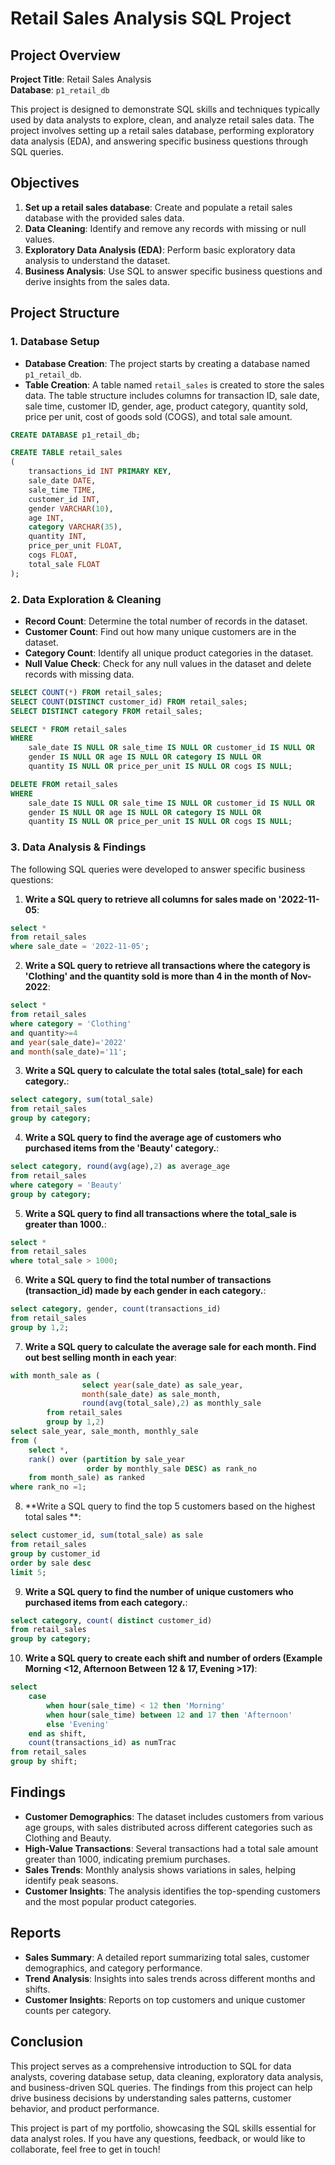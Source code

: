 # Retail Sales Analysis SQL Project

## Project Overview

**Project Title**: Retail Sales Analysis  
**Database**: `p1_retail_db`

This project is designed to demonstrate SQL skills and techniques typically used by data analysts to explore, clean, and analyze retail sales data. The project involves setting up a retail sales database, performing exploratory data analysis (EDA), and answering specific business questions through SQL queries. 

## Objectives

1. **Set up a retail sales database**: Create and populate a retail sales database with the provided sales data.
2. **Data Cleaning**: Identify and remove any records with missing or null values.
3. **Exploratory Data Analysis (EDA)**: Perform basic exploratory data analysis to understand the dataset.
4. **Business Analysis**: Use SQL to answer specific business questions and derive insights from the sales data.

## Project Structure

### 1. Database Setup

- **Database Creation**: The project starts by creating a database named `p1_retail_db`.
- **Table Creation**: A table named `retail_sales` is created to store the sales data. The table structure includes columns for transaction ID, sale date, sale time, customer ID, gender, age, product category, quantity sold, price per unit, cost of goods sold (COGS), and total sale amount.

```sql
CREATE DATABASE p1_retail_db;

CREATE TABLE retail_sales
(
    transactions_id INT PRIMARY KEY,
    sale_date DATE,	
    sale_time TIME,
    customer_id INT,	
    gender VARCHAR(10),
    age INT,
    category VARCHAR(35),
    quantity INT,
    price_per_unit FLOAT,	
    cogs FLOAT,
    total_sale FLOAT
);
```

### 2. Data Exploration & Cleaning

- **Record Count**: Determine the total number of records in the dataset.
- **Customer Count**: Find out how many unique customers are in the dataset.
- **Category Count**: Identify all unique product categories in the dataset.
- **Null Value Check**: Check for any null values in the dataset and delete records with missing data.

```sql
SELECT COUNT(*) FROM retail_sales;
SELECT COUNT(DISTINCT customer_id) FROM retail_sales;
SELECT DISTINCT category FROM retail_sales;

SELECT * FROM retail_sales
WHERE 
    sale_date IS NULL OR sale_time IS NULL OR customer_id IS NULL OR 
    gender IS NULL OR age IS NULL OR category IS NULL OR 
    quantity IS NULL OR price_per_unit IS NULL OR cogs IS NULL;

DELETE FROM retail_sales
WHERE 
    sale_date IS NULL OR sale_time IS NULL OR customer_id IS NULL OR 
    gender IS NULL OR age IS NULL OR category IS NULL OR 
    quantity IS NULL OR price_per_unit IS NULL OR cogs IS NULL;
```

### 3. Data Analysis & Findings

The following SQL queries were developed to answer specific business questions:

1. **Write a SQL query to retrieve all columns for sales made on '2022-11-05**:
```sql
select *
from retail_sales
where sale_date = '2022-11-05';
```

2. **Write a SQL query to retrieve all transactions where the category is 'Clothing' and the quantity sold is more than 4 in the month of Nov-2022**:
```sql
select * 
from retail_sales
where category = 'Clothing' 
and quantity>=4 
and year(sale_date)='2022'
and month(sale_date)='11';
```

3. **Write a SQL query to calculate the total sales (total_sale) for each category.**:
```sql
select category, sum(total_sale) 
from retail_sales
group by category;
```

4. **Write a SQL query to find the average age of customers who purchased items from the 'Beauty' category.**:
```sql
select category, round(avg(age),2) as average_age
from retail_sales
where category = 'Beauty'
group by category;
```

5. **Write a SQL query to find all transactions where the total_sale is greater than 1000.**:
```sql
select *
from retail_sales 
where total_sale > 1000;
```

6. **Write a SQL query to find the total number of transactions (transaction_id) made by each gender in each category.**:
```sql
select category, gender, count(transactions_id) 
from retail_sales 
group by 1,2;
```

7. **Write a SQL query to calculate the average sale for each month. Find out best selling month in each year**:
```sql
with month_sale as (
				select year(sale_date) as sale_year,
				month(sale_date) as sale_month,
				round(avg(total_sale),2) as monthly_sale
		from retail_sales
		group by 1,2)
select sale_year, sale_month, monthly_sale
from (
	select *, 
    rank() over (partition by sale_year 
				 order by monthly_sale DESC) as rank_no
	from month_sale) as ranked
where rank_no =1;
```

8. **Write a SQL query to find the top 5 customers based on the highest total sales **:
```sql
select customer_id, sum(total_sale) as sale
from retail_sales 
group by customer_id
order by sale desc
limit 5;
```

9. **Write a SQL query to find the number of unique customers who purchased items from each category.**:
```sql
select category, count( distinct customer_id)
from retail_sales
group by category;
```

10. **Write a SQL query to create each shift and number of orders (Example Morning <12, Afternoon Between 12 & 17, Evening >17)**:
```sql
select 
	case 
		when hour(sale_time) < 12 then 'Morning'
        when hour(sale_time) between 12 and 17 then 'Afternoon'
        else 'Evening'
	end as shift,
    count(transactions_id) as numTrac
from retail_sales
group by shift;
```

## Findings

- **Customer Demographics**: The dataset includes customers from various age groups, with sales distributed across different categories such as Clothing and Beauty.
- **High-Value Transactions**: Several transactions had a total sale amount greater than 1000, indicating premium purchases.
- **Sales Trends**: Monthly analysis shows variations in sales, helping identify peak seasons.
- **Customer Insights**: The analysis identifies the top-spending customers and the most popular product categories.

## Reports

- **Sales Summary**: A detailed report summarizing total sales, customer demographics, and category performance.
- **Trend Analysis**: Insights into sales trends across different months and shifts.
- **Customer Insights**: Reports on top customers and unique customer counts per category.

## Conclusion

This project serves as a comprehensive introduction to SQL for data analysts, covering database setup, data cleaning, exploratory data analysis, and business-driven SQL queries. The findings from this project can help drive business decisions by understanding sales patterns, customer behavior, and product performance.

This project is part of my portfolio, showcasing the SQL skills essential for data analyst roles. If you have any questions, feedback, or would like to collaborate, feel free to get in touch!
